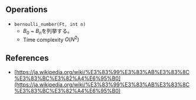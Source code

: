 ## Operations

- `bernoulli_number(Ft, int n)`
	- $B_0$ ~ $B_n$を列挙する。
	- Time complexity $O(N^2)$

## References

- [https://ja.wikipedia.org/wiki/%E3%83%99%E3%83%AB%E3%83%8C%E3%83%BC%E3%82%A4%E6%95%B0](https://ja.wikipedia.org/wiki/%E3%83%99%E3%83%AB%E3%83%8C%E3%83%BC%E3%82%A4%E6%95%B0)
